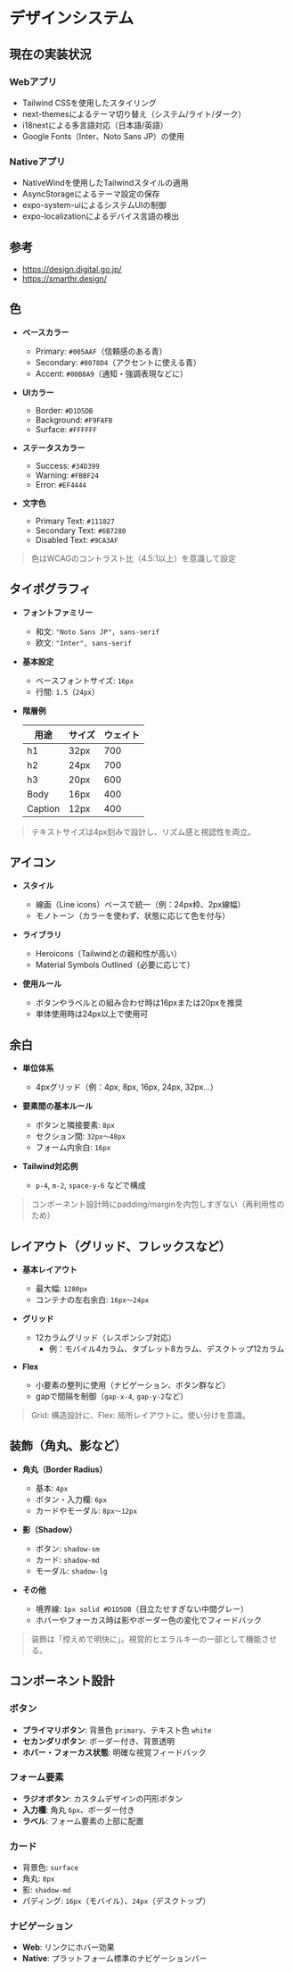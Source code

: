 # デザインシステム

## 現在の実装状況

### Webアプリ
- Tailwind CSSを使用したスタイリング
- next-themesによるテーマ切り替え（システム/ライト/ダーク）
- i18nextによる多言語対応（日本語/英語）
- Google Fonts（Inter、Noto Sans JP）の使用

### Nativeアプリ
- NativeWindを使用したTailwindスタイルの適用
- AsyncStorageによるテーマ設定の保存
- expo-system-uiによるシステムUIの制御
- expo-localizationによるデバイス言語の検出

## 参考

- https://design.digital.go.jp/
- https://smarthr.design/

## 色

- **ベースカラー**
  - Primary: `#005AAF`（信頼感のある青）
  - Secondary: `#0078D4`（アクセントに使える青）
  - Accent: `#00B8A9`（通知・強調表現などに）

- **UIカラー**
  - Border: `#D1D5DB`
  - Background: `#F9FAFB`
  - Surface: `#FFFFFF`

- **ステータスカラー**
  - Success: `#34D399`
  - Warning: `#FBBF24`
  - Error: `#EF4444`

- **文字色**
  - Primary Text: `#111827`
  - Secondary Text: `#6B7280`
  - Disabled Text: `#9CA3AF`

> 色はWCAGのコントラスト比（4.5:1以上）を意識して設定

## タイポグラフィ

- **フォントファミリー**
  - 和文: `"Noto Sans JP", sans-serif`
  - 欧文: `"Inter", sans-serif`

- **基本設定**
  - ベースフォントサイズ: `16px`
  - 行間: `1.5`（`24px`）

- **階層例**

  | 用途     | サイズ | ウェイト |
  |----------|--------|----------|
  | h1       | 32px   | 700      |
  | h2       | 24px   | 700      |
  | h3       | 20px   | 600      |
  | Body     | 16px   | 400      |
  | Caption  | 12px   | 400      |

> テキストサイズは4px刻みで設計し、リズム感と視認性を両立。

## アイコン

- **スタイル**
  - 線画（Line icons）ベースで統一（例：24px枠、2px線幅）
  - モノトーン（カラーを使わず、状態に応じて色を付与）

- **ライブラリ**
  - Heroicons（Tailwindとの親和性が高い）
  - Material Symbols Outlined（必要に応じて）

- **使用ルール**
  - ボタンやラベルとの組み合わせ時は16pxまたは20pxを推奨
  - 単体使用時は24px以上で使用可

## 余白

- **単位体系**
  - 4pxグリッド（例：4px, 8px, 16px, 24px, 32px...）

- **要素間の基本ルール**
  - ボタンと隣接要素: `8px`
  - セクション間: `32px〜48px`
  - フォーム内余白: `16px`

- **Tailwind対応例**
  - `p-4`, `m-2`, `space-y-6` などで構成

> コンポーネント設計時にpadding/marginを内包しすぎない（再利用性のため）

## レイアウト（グリッド、フレックスなど）

- **基本レイアウト**
  - 最大幅: `1280px`
  - コンテナの左右余白: `16px〜24px`

- **グリッド**
  - 12カラムグリッド（レスポンシブ対応）
    - 例：モバイル4カラム、タブレット8カラム、デスクトップ12カラム

- **Flex**
  - 小要素の整列に使用（ナビゲーション、ボタン群など）
  - gapで間隔を制御（`gap-x-4`, `gap-y-2`など）

> Grid: 構造設計に、Flex: 局所レイアウトに。使い分けを意識。

## 装飾（角丸、影など）

- **角丸（Border Radius）**
  - 基本: `4px`
  - ボタン・入力欄: `6px`
  - カードやモーダル: `8px〜12px`

- **影（Shadow）**
  - ボタン: `shadow-sm`
  - カード: `shadow-md`
  - モーダル: `shadow-lg`

- **その他**
  - 境界線: `1px solid #D1D5DB`（目立たせすぎない中間グレー）
  - ホバーやフォーカス時は影やボーダー色の変化でフィードバック

> 装飾は「控えめで明快に」。視覚的ヒエラルキーの一部として機能させる。

## コンポーネント設計

### ボタン
- **プライマリボタン**: 背景色 `primary`、テキスト色 `white`
- **セカンダリボタン**: ボーダー付き、背景透明
- **ホバー・フォーカス状態**: 明確な視覚フィードバック

### フォーム要素
- **ラジオボタン**: カスタムデザインの円形ボタン
- **入力欄**: 角丸 `6px`、ボーダー付き
- **ラベル**: フォーム要素の上部に配置

### カード
- 背景色: `surface`
- 角丸: `8px`
- 影: `shadow-md`
- パディング: `16px`（モバイル）、`24px`（デスクトップ）

### ナビゲーション
- **Web**: リンクにホバー効果
- **Native**: プラットフォーム標準のナビゲーションバー
